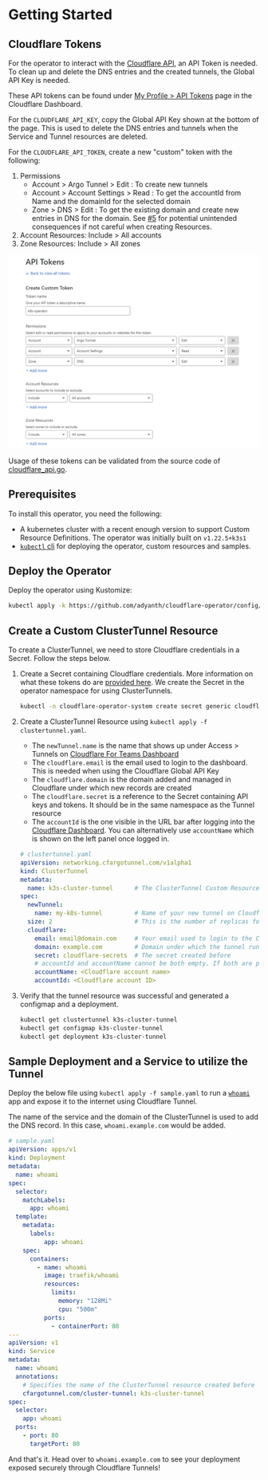 # Getting Started

## Cloudflare Tokens

For the operator to interact with the [Cloudflare API](https://api.cloudflare.com/), an API Token is needed. To clean up and delete the DNS entries and the created tunnels, the Global API Key is needed.

These API tokens can be found under [My Profile > API Tokens](https://dash.cloudflare.com/profile/api-tokens) page in the Cloudflare Dashboard.

For the `CLOUDFLARE_API_KEY`, copy the Global API Key shown at the bottom of the page. This is used to delete the DNS entries and tunnels when the Service and Tunnel resources are deleted.

For the `CLOUDFLARE_API_TOKEN`, create a new "custom" token with the following:
1. Permissions
    * Account > Argo Tunnel > Edit : To create new tunnels
    * Account > Account Settings > Read : To get the accountId from Name and the domainId for the selected domain
    * Zone > DNS > Edit : To get the existing domain and create new entries in DNS for the domain. See [#5](/adyanth/cloudflare-operator/issues/5) for potential unintended consequences if not careful when creating Resources.
2. Account Resources: Include > All accounts
3. Zone Resources: Include > All zones

![Sample API Token Configuration](../images/api-token-config.png)

Usage of these tokens can be validated from the source code of [cloudflare_api.go](../controllers/cloudflare_api.go).

## Prerequisites

To install this operator, you need the following:
* A kubernetes cluster with a recent enough version to support Custom Resource Definitions. The operator was initially built on `v1.22.5+k3s1`
* [`kubectl` cli](https://kubernetes.io/docs/tasks/tools/#kubectl) for deploying the operator, custom resources and samples.

## Deploy the Operator

Deploy the operator using Kustomize:

```bash
kubectl apply -k https://github.com/adyanth/cloudflare-operator/config/default
```

## Create a Custom ClusterTunnel Resource

To create a ClusterTunnel, we need to store Cloudflare credentials in a Secret. Follow the steps below.

1. Create a Secret containing Cloudflare credentials. More information on what these tokens do are [provided here](#cloudflare-tokens). We create the Secret in the operator namespace for using ClusterTunnels.
    
    ```bash
    kubectl -n cloudflare-operator-system create secret generic cloudflare-secrets --from-literal CLOUDFLARE_API_TOKEN=<api-token> --from-literal CLOUDFLARE_API_KEY=<api-key>
    ```

2. Create a ClusterTunnel Resource using `kubectl apply -f clustertunnel.yaml`.
    * The `newTunnel.name` is the name that shows up under Access > Tunnels on [Cloudflare For Teams Dashboard](https://dash.teams.cloudflare.com/)
    * The `cloudflare.email` is the email used to login to the dashboard. This is needed when using the Cloudflare Global API Key
    * The `cloudflare.domain` is the domain added and managed in Cloudflare under which new records are created
    * The `cloudflare.secret` is a reference to the Secret containing API keys and tokens. It should be in the same namespace as the Tunnel resource
    * The `accountId` is the one visible in the URL bar after logging into the [Cloudflare Dashboard](https://dash.cloudflare.com/). You can alternatively use `accountName` which is shown on the left panel once logged in.

    ```yaml
    # clustertunnel.yaml
    apiVersion: networking.cfargotunnel.com/v1alpha1
    kind: ClusterTunnel
    metadata:
      name: k3s-cluster-tunnel      # The ClusterTunnel Custom Resource Name
    spec:
      newTunnel:
        name: my-k8s-tunnel         # Name of your new tunnel on Cloudflare
      size: 2                       # This is the number of replicas for cloudflared
      cloudflare:
        email: email@domain.com     # Your email used to login to the Cloudflare Dashboard
        domain: example.com         # Domain under which the tunnel runs and adds DNS entries to
        secret: cloudflare-secrets  # The secret created before
        # accountId and accountName cannot be both empty. If both are provided, Account ID is used if valid, else falls back to Account Name.
        accountName: <Cloudflare account name>
        accountId: <Cloudflare account ID>
    ```

3. Verify that the tunnel resource was successful and generated a configmap and a deployment.

    ```bash
    kubectl get clustertunnel k3s-cluster-tunnel
    kubectl get configmap k3s-cluster-tunnel
    kubectl get deployment k3s-cluster-tunnel
    ```

## Sample Deployment and a Service to utilize the Tunnel

Deploy the below file using `kubectl apply -f sample.yaml` to run a [`whoami`](https://github.com/traefik/whoami) app and expose it to the internet using Cloudflare Tunnel.

The name of the service and the domain of the ClusterTunnel is used to add the DNS record. In this case, `whoami.example.com` would be added.

```yaml
# sample.yaml
apiVersion: apps/v1
kind: Deployment
metadata:
  name: whoami
spec:
  selector:
    matchLabels:
      app: whoami
  template:
    metadata:
      labels:
          app: whoami
    spec:
      containers:
        - name: whoami
          image: traefik/whoami
          resources:
            limits:
              memory: "128Mi"
              cpu: "500m"
          ports:
            - containerPort: 80
---
apiVersion: v1
kind: Service
metadata:
  name: whoami
  annotations:
    # Specifies the name of the ClusterTunnel resource created before
    cfargotunnel.com/cluster-tunnel: k3s-cluster-tunnel
spec:
  selector:
    app: whoami
  ports:
    - port: 80
      targetPort: 80
```

And that's it. Head over to `whoami.example.com` to see your deployment exposed securely through Cloudflare Tunnels!
